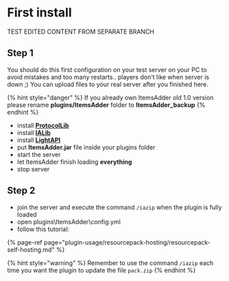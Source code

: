 # First install


TEST EDITED CONTENT FROM SEPARATE BRANCH

## Step 1

You should do this first configuration on your test server on your PC to avoid mistakes and too many restarts.. players don't like when server is down ;\) You can upload files to your real server after you finished here.

{% hint style="danger" %}
If you already own ItemsAdder old 1.0 version please rename **plugins/ItemsAdder** folder to **ItemsAdder\_backup**
{% endhint %}

* install [**ProtocolLib**](https://www.spigotmc.org/resources/protocollib.1997/)
* install [**IALib**](https://www.spigotmc.org/resources/ialib.75974/)
* install [**LightAPI**](https://www.spigotmc.org/resources/lightapi-fork.48247/)
* put **ItemsAdder.jar** file inside your plugins folder
* start the server
* let ItemsAdder finish loading **everything**
* stop server

## Step 2

* join the server and execute the command `/iazip` when the plugin is fully loaded
* open plugins\ItemsAdder\config.yml
* follow this tutorial:

{% page-ref page="plugin-usage/resourcepack-hosting/resourcepack-self-hosting.md" %}



{% hint style="warning" %}
Remember to use the command `/iazip` each time you want the plugin to update the file `pack.zip`
{% endhint %}

